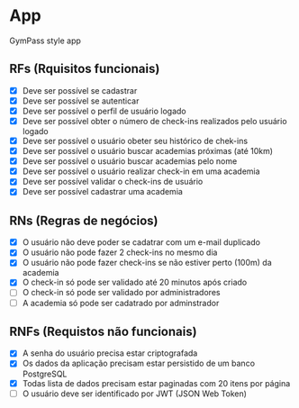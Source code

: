 # App

GymPass style app

## RFs  (Rquisitos funcionais)

- [x] Deve ser possível se cadastrar
- [x] Deve ser possível se autenticar
- [x] Deve ser possível o perfil de usuário logado
- [x] Deve ser possível obter o número de check-ins realizados pelo usuário logado
- [x] Deve ser possível o usuário obeter seu histórico de chek-ins
- [x] Deve ser possível o usuário buscar academias próximas (até 10km)
- [x] Deve ser possível o usuário buscar academias pelo nome
- [x] Deve ser possível o usuário realizar check-in em uma academia
- [x] Deve ser possível validar o check-ins de usuário
- [x] Deve ser possível  cadastrar uma academia 

## RNs  (Regras de negócios)

- [x] O usuário não deve poder se cadatrar com um e-mail duplicado
- [x] O usuário não pode fazer 2 check-ins no mesmo dia
- [x] O usuário não pode fazer check-ins se não estiver perto (100m) da academia
- [x] O check-in só pode ser validado até 20 minutos após criado
- [ ] O check-in só pode ser validado por administradores
- [ ] A academia só pode ser cadatrado por adminstrador

## RNFs (Requistos não funcionais)

- [x] A senha do usuário precisa estar criptografada
- [x] Os dados da aplicação precisam estar persistido de um banco PostgreSQL
- [x] Todas lista de dados precisam estar paginadas com 20 itens por página
- [ ] O usuário deve ser identificado por JWT (JSON Web Token)
